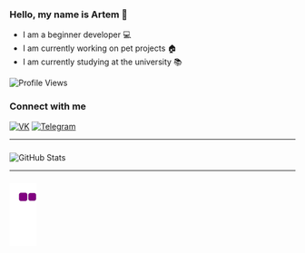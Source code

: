 ### Hello, my name is Artem 👋

- I am a beginner developer 💻
- I am currently working on pet projects 🏠
- I am currently studying at the university 📚

![Profile Views](https://komarev.com/ghpvc/?username=your-github-antisedativ&color=blue&style=flat&label=PROFILE+VIEWS)

### Connect with me

[![VK](https://img.shields.io/badge/-VK-blue?style=flat-square&logo=VK)](https://vk.com/arrr_r) 
[![Telegram](https://img.shields.io/badge/-Telegram-b1c5e2?style=flat-square&logo=Telegram)](https://t.me/Antisedativ)
___
### 
![GitHub Stats](https://github-readme-stats.vercel.app/api?username=antisedativ&theme=tokyonight)
___
### 
![snake gif](https://github.com/antisedativ/antisedativ/blob/output/github-contribution-grid-snake.gif)


